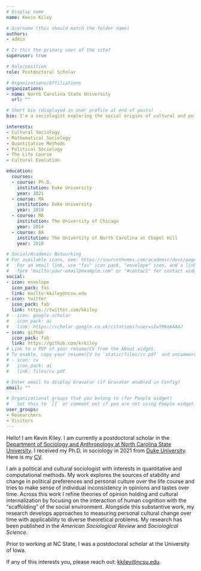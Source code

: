 ```yaml
---
# Display name
name: Kevin Kiley

# Username (this should match the folder name)
authors:
- admin

# Is this the primary user of the site?
superuser: true

# Role/position
role: Postdoctoral Scholar

# Organizations/Affiliations
organizations:
- name: North Carolina State University
  url: ""

# Short bio (displayed in user profile at end of posts)
bio: I'm a sociologist exploring the social origins of cultural and political attitudes and preferences. And I play with data. 

interests:
- Cultural Sociology
- Mathematical Sociology
- Quantitative Methods
- Political Sociology
- The Life Course
- Cultural Evolution

education:
  courses:
  - course: Ph.D.  
    institution: Duke University
    year: 2021
  - course: MA 
    institution: Duke University
    year: 2018
  - course: MA
    institution: The University of Chicago
    year: 2014
  - course: BA
    institution: The University of North Carolina at Chapel Hill
    year: 2010

# Social/Academic Networking
# For available icons, see: https://sourcethemes.com/academic/docs/page-builder/#icons
#   For an email link, use "fas" icon pack, "envelope" icon, and a link in the
#   form "mailto:your-email@example.com" or "#contact" for contact widget.
social:
- icon: envelope
  icon_pack: fas
  link: mailto:kkiley@ncsu.edu
- icon: twitter
  icon_pack: fab
  link: https://twitter.com/kkiley
# - icon: google-scholar
#   icon_pack: ai
#   link: https://scholar.google.co.uk/citations?user=sIwtMXoAAAAJ
- icon: github
  icon_pack: fab
  link: https://github.com/krkiley
# Link to a PDF of your resume/CV from the About widget.
# To enable, copy your resume/CV to `static/files/cv.pdf` and uncomment the lines below.
# - icon: cv
#   icon_pack: ai
#   link: files/cv.pdf

# Enter email to display Gravatar (if Gravatar enabled in Config)
email: ""

# Organizational groups that you belong to (for People widget)
#   Set this to `[]` or comment out if you are not using People widget.
user_groups:
- Researchers
- Visitors
---
```


Hello! I am Kevin Kiley. I am currently a postdoctoral scholar in the [Department of Sociology and Anthropology at North Carolina State University](https://socant.chass.ncsu.edu/). I received my Ph.D. in sociology in 2021 from [Duke University](https://sociology.duke.edu/). Here is my [CV](https://krkiley.github.io/files/cv.pdf).

I am a political and cultural sociologist with interests in quantitative and computational methods. My work explores the sources of stability and change in political preferences and personal culture over the life course and tries to make sense of individual inconsistency in opinions and tastes over time. Across this work I refine theories of opinion holding and cultural internalization by focusing on the interaction of human cognition with the “scaffolding” of the social environment. Alongside this substantive work, my research develops approaches to measuring personal cultural change over time with applicability to diverse theoretical problems. My research has been published in the <em>American Sociological Review</em> and <em>Sociological Science</em>.

Prior to working at NC State, I was a postdoctoral scholar at the University of Iowa.

If any of this interests you, please reach out: kkiley@ncsu.edu.





